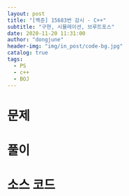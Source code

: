 ```yaml
---
layout: post
title: "[백준] 15683번 감시 - C++"
subtitle: "구현, 시뮬레이션, 브루트포스"
date: 2020-11-20 11:31:00
author: "dongjune"
header-img: "img/in_post/code-bg.jpg"
catalog: true
tags:
  - PS
  - c++
  - BOJ
---
```

# 문제
[]()
# 풀이
# 소스 코드
```c++

```